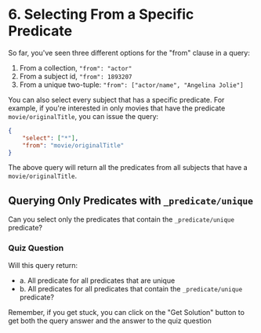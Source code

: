 # 6. Selecting From a Specific Predicate

So far, you've seen three different options for the "from" clause in a query:

1. From a collection, `"from": "actor"`
2. From a subject id, `"from": 1893207`
3. From a unique two-tuple: `"from": ["actor/name", "Angelina Jolie"]`

You can also select every subject that has a specific predicate. For example, if you're interested in only movies that have the predicate `movie/originalTitle`, you can issue the query:

```json
{
    "select": ["*"],
    "from": "movie/originalTitle"
}
```

The above query will return all the predicates from all subjects that have a `movie/originalTitle`.

## Querying Only Predicates with `_predicate/unique`

Can you select only the predicates that contain the `_predicate/unique` predicate?

### Quiz Question

Will this query return:

- a. All predicate for all predicates that are unique
- b. All predicates for all predicates that contain the `_predicate/unique` predicate?

Remember, if you get stuck, you can click on the "Get Solution" button to get both the query answer and the answer to the quiz question
